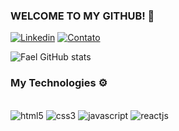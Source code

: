 ### WELCOME TO MY GITHUB! 🤙

[![Linkedin](https://img.shields.io/badge/LinkedIn-0077B5?style=for-the-badge&logo=linkedin&logoColor=white)](https://www.linkedin.com/in/faelxvr/) [![Contato](https://img.shields.io/badge/Gmail-D14836?style=for-the-badge&logo=gmail&logoColor=white)](mailto:rafaelxvrr@gmail.com)

![Fael GitHub stats](https://github-readme-stats.vercel.app/api?username=rafaelxavier3&show_icons=true&theme=dracula)

### My Technologies ⚙️

<div style="display: inline_block"><br/>
  <img alt="html5" src="https://img.shields.io/badge/HTML5-E34F26?style=for-the-badge&logo=html5&logoColor=white">
  <img alt="css3" src="https://img.shields.io/badge/CSS3-1572B6?style=for-the-badge&logo=css3&logoColor=white">
  <img alt="javascript" src="https://img.shields.io/badge/JavaScript-F7DF1E?style=for-the-badge&logo=javascript&logoColor=black">
  <img alt="reactjs" src="https://img.shields.io/badge/React-20232A?style=for-the-badge&logo=react&logoColor=61DAFB">
</div>
